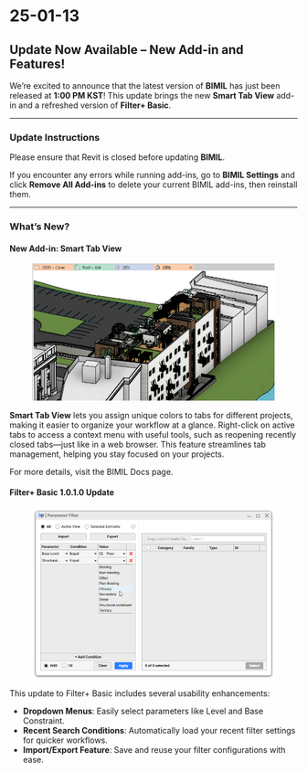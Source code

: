 # 25-01-13

## Update Now Available – New Add-in and Features!

We’re excited to announce that the latest version of **BIMIL** has just been released at **1:00 PM KST**! This update brings the new **Smart Tab View** add-in and a refreshed version of **Filter+ Basic**.

***

### Update Instructions

Please ensure that Revit is closed before updating **BIMIL**.

If you encounter any errors while running add-ins, go to **BIMIL Settings** and click **Remove All Add-ins** to delete your current BIMIL add-ins, then reinstall them.

***

### What’s New?

#### New Add-in: Smart Tab View

<figure><img src="../.gitbook/assets/image (47).png" alt="" width="563"><figcaption></figcaption></figure>

**Smart Tab View** lets you assign unique colors to tabs for different projects, making it easier to organize your workflow at a glance. Right-click on active tabs to access a context menu with useful tools, such as reopening recently closed tabs—just like in a web browser. This feature streamlines tab management, helping you stay focused on your projects.

For more details, visit the BIMIL Docs page.



#### Filter+ Basic 1.0.1.0 Update

<figure><img src="../.gitbook/assets/image (48).png" alt="" width="563"><figcaption></figcaption></figure>

This update to Filter+ Basic includes several usability enhancements:

* **Dropdown Menus**: Easily select parameters like Level and Base Constraint.
* **Recent Search Conditions**: Automatically load your recent filter settings for quicker workflows.
* **Import/Export Feature**: Save and reuse your filter configurations with ease.
